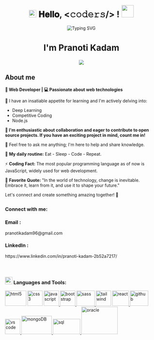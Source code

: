 <h1 align="center">
  <a target="_blank">
    <img src="https://github.com/JayantGoel001/JayantGoel001/blob/master/GIF/Earth.gif" width="24px" style="max-width:100%;">
  </a>
  𝐇𝐞𝐥𝐥𝐨, &lt;𝚌𝚘𝚍𝚎𝚛𝚜/&gt; !
  <a target="_blank">
  </a>
  <img src="https://media.giphy.com/media/hvRJCLFzcasrR4ia7z/giphy.gif" width="40">
</h1>


<div align="center">

![Typing SVG](https://readme-typing-svg.herokuapp.com?font=ROBOT&size=25&color=39FF14&background=000000&center=true&vCenter=true&width=490&lines=%3E+Welcome+to+my+GitHub+profile...!)
 
</div>




<h1 align="center">I'm Pranoti Kadam</h1>

<h3 align = "center" color = "black"><img src="https://readme-typing-svg.herokuapp.com?color=%23F7F7F7&size=21&center=true&vCenter=true&width=650&height=100&lines=A+Student+%F0%9F%91%A8%F0%9F%8F%BB%E2%80%8D%F0%9F%8E%93+and+a+Programming+Enthusiast+%F0%9F%91%A9%E2%80%8D%F0%9F%92%BB+from+India"></h3>


<!-- <img align="right" src="" alt="Coder GIF" width="400" height="300"> -->


## <picture></picture> **About me**

**🚀 Web Developer | 💻 Passionate about web technologies**

🌱 I have an insatiable appetite for learning and I'm actively delving into:

- Deep Learning
- Competitive Coding
- Node.js

**👯 I'm enthusiastic about collaboration and eager to contribute to open source projects. If you have an exciting project in mind, count me in!**

💬 Feel free to ask me anything; I'm here to help and share knowledge.

🔄 **My daily routine:** Eat - Sleep - Code - Repeat.

⚡ **Coding Fact:** The most popular programming language as of now is JavaScript, widely used for web development.

💪 **Favorite Quote:** "In the world of technology, change is inevitable. Embrace it, learn from it, and use it to shape your future."

Let's connect and create something amazing together! 🚀

<!-- ![visitor badge](https://visitor-badge.glitch.me/badge?page_id=jwenjian.visitor-badge) -->




##  <h3 align="left">Connect with me:</h3> 
<p align="left">

<h3>Email :</h3> pranotikadam96@gmail.com 
</p>
<p align="left">

<h3>LinkedIn :</h3> https://www.linkedin.com/in/pranoti-kadam-2b52a7217/
</p>
 <!-- <p align="left"> -->

<!-- Portfolio:-  https://kishordmane.github.io/ -->
<!-- </p>  -->

<br>

## <h3 align="left"><img src = "https://media2.giphy.com/media/QssGEmpkyEOhBCb7e1/giphy.gif?cid=ecf05e47a0n3gi1bfqntqmob8g9aid1oyj2wr3ds3mg700bl&rid=giphy.gif" width = 24px> Languages and Tools:</h3>

<p align="left"> 
<a href="https://developer.mozilla.org/en-US/docs/Web/HTML" target="_blank" rel="noreferrer"><img src="https://clipground.com/images/html-logo-png-3.png" alt="html5" width="70" height="50"/></a>   <a href="https://developer.mozilla.org/en-US/docs/Web/CSS" target="_blank" rel="noreferrer"> <img src="https://www.softorks.com/Images/css.jpg" alt="css3" width="50" height="50"/></a>   <a href="https://developer.mozilla.org/en-US/docs/Web/javascript" target="_blank" rel="noreferrer"> <img src="https://www.freepnglogos.com/uploads/javascript-png/js-logo-png-5.png" alt="javascript" width="50" height="50"/> </a>  <a href="https://getbootstrap.com/docs/5.0/getting-started/introduction/" target="_blank" rel="noreferrer"> <img src="https://pluspng.com/img-png/bootstrap-logo-vector-png-bem-with-bootstrap-bootstrap-logo-1024.png" alt="bootstrap" width="50" height="50"/> </a>   <a href="https://sass-lang.com/documentation/" target="_blank" rel="noreferrer"> <img src="https://logonoid.com/images/sass-logo.png" alt="sass" width="60" height="50"/> </a>   <a href="https://tailwindcss.com/docs/installation" target="_blank" rel="noreferrer"> <img src="https://s3.amazonaws.com/media-p.slid.es/uploads/275559/images/6637674/tailwind.JPG" alt="tailwind" width="50" height="50"/></a>   <a href="https://developer.mozilla.org/en-US/docs/Learn/Tools_and_testing/Client-side_JavaScript_frameworks/React_getting_started" target="_blank" rel="noreferrer"> <img src="https://cdn.freebiesupply.com/logos/large/2x/react-logo-png-transparent.png" alt="react" width="55" height="50"/> </a>   <a href="https://docs.github.com/en" target="_blank" rel="noreferrer"> <img src="https://logos-world.net/wp-content/uploads/2020/11/GitHub-Symbol.png" alt="github" width="60" height="50"/> </a>  <a href="https://code.visualstudio.com/Docs" target="_blank" rel="noreferrer"> <img src="https://code.visualstudio.com/assets/images/code-stable.png" alt="vs code" width="50" height="50"/> </a>   <a href="https://www.mongodb.com/docs/" target="_blank" rel="noreferrer"> <img src="https://1000logos.net/wp-content/uploads/2020/08/MongoDB-Logo-768x480.png" alt="mongoDB" width="100" height="60"/> </a>   <a href="https://www.w3schools.com/sql/" target="_blank" rel="noreferrer"> <img src="https://geekhacker.ru/wp-content/uploads/2021/03/sql_logo.png" alt="sql" width="90" height="50"/> </a>  <a href="https://docs.oracle.com/en/database/oracle/index.html" target="_blank" rel="noreferrer"> <img src="https://logos-marcas.com/wp-content/uploads/2020/09/Oracle-Logo.png" alt="oracle" width="120" height="90"/> </a> 
</p>

